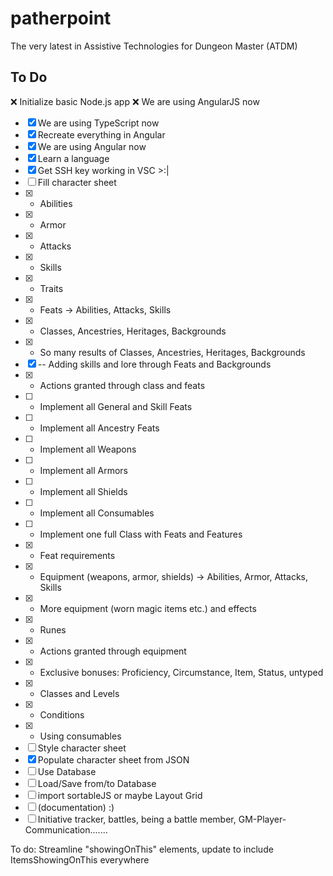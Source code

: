 # patherpoint
The very latest in Assistive Technologies for Dungeon Master (ATDM)

## To Do

:x: Initialize basic Node.js app
:x: We are using AngularJS now
- [x] We are using TypeScript now
- [x] Recreate everything in Angular
- [x] We are using Angular now
- [x] Learn a language
- [x] Get SSH key working in VSC >:|
- [ ] Fill character sheet
- [x] - Abilities
- [x] - Armor
- [x] - Attacks
- [x] - Skills
- [x] - Traits
- [x] - Feats -> Abilities, Attacks, Skills
- [x] - Classes, Ancestries, Heritages, Backgrounds
- [x] - So many results of Classes, Ancestries, Heritages, Backgrounds
- [x] -- Adding skills and lore through Feats and Backgrounds
- [x] - Actions granted through class and feats
- [ ] - Implement all General and Skill Feats
- [ ] - Implement all Ancestry Feats
- [ ] - Implement all Weapons
- [ ] - Implement all Armors
- [ ] - Implement all Shields
- [ ] - Implement all Consumables
- [ ] - Implement one full Class with Feats and Features
- [x] - Feat requirements
- [x] - Equipment (weapons, armor, shields) -> Abilities, Armor, Attacks, Skills
- [x] - More equipment (worn magic items etc.) and effects
- [x] - Runes
- [x] - Actions granted through equipment
- [x] - Exclusive bonuses: Proficiency, Circumstance, Item, Status, untyped
- [x] - Classes and Levels
- [x] - Conditions
- [x] - Using consumables
- [ ] Style character sheet
- [x] Populate character sheet from JSON
- [ ] Use Database
- [ ] Load/Save from/to Database
- [ ] import sortableJS or maybe Layout Grid
- [ ] (documentation) :)
- [ ] Initiative tracker, battles, being a battle member, GM-Player-Communication.......

To do:
Streamline "showingOnThis" elements, update to include ItemsShowingOnThis everywhere
